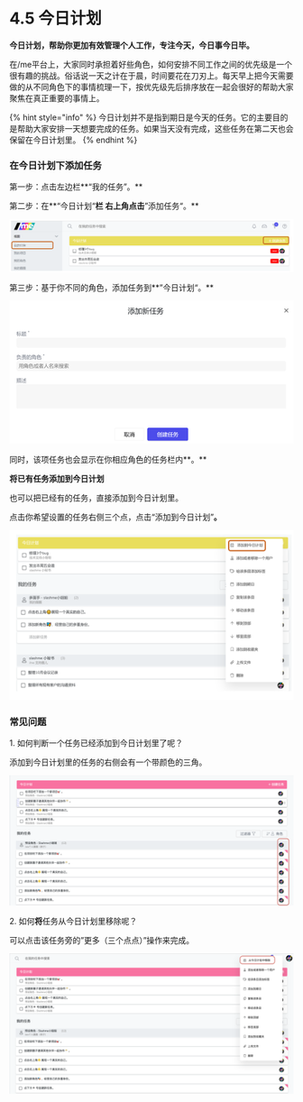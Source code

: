 # 4.5 今日计划

**今日计划，帮助你更加有效管理个人工作，专注今天，今日事今日毕。**

在/me平台上，大家同时承担着好些角色，如何安排不同工作之间的优先级是一个很有趣的挑战。俗话说一天之计在于晨，时间要花在刀刃上。每天早上把今天需要做的从不同角色下的事情梳理一下，按优先级先后排序放在一起会很好的帮助大家聚焦在真正重要的事情上。

{% hint style="info" %}
今日计划并不是指到期日是今天的任务。它的主要目的是帮助大家安排一天想要完成的任务。如果当天没有完成，这些任务在第二天也会保留在今日计划里。
{% endhint %}

### **在今日计划下添加任务**

第一步：点击左边栏**“我的任务”。**

第二步：在**“今日计划“**栏 右上角点击**”添加任务“。**

![创建任务](../../.gitbook/assets/4-2-1.png)

第三步：基于你不同的角色，添加任务到**”今日计划“。**

![新任务弹窗](../../.gitbook/assets/4-2-2.png)

同时，该项任务也会显示在你相应角色的任务栏内**。**

**将已有任务添加到今日计划**

也可以把已经有的任务，直接添加到今日计划里。

点击你希望设置的任务右侧三个点，点击“添加到今日计划”**。**

![添加到今日计划](../../.gitbook/assets/4-2-3.png)

### **常见问题**

1\. 如何判断一个任务已经添加到今日计划里了呢？

添加到今日计划里的任务的右侧会有一个带颜色的三角。

![已经在计划上的任务](../../.gitbook/assets/4-2-4.png)

2\. 如何**将**任务从今日计划里移除呢？

可以点击该任务旁的”更多（三个点点）”操作来完成。

![更多操作](../../.gitbook/assets/4-2-5.png)

